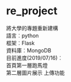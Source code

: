 # re_project
將大學的專題重新建構  
語言︰python  
框架︰Flask  
資料庫︰MongoDB  
目前進度(2019/07/16)︰  
    首頁第一層跑馬燈  
    第二層圖片展示
    上傳功能